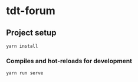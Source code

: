 # tdt-forum

## Project setup
```
yarn install
```

### Compiles and hot-reloads for development
```
yarn run serve
```